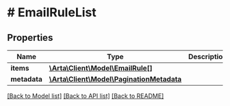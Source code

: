 # # EmailRuleList

## Properties

Name | Type | Description | Notes
------------ | ------------- | ------------- | -------------
**items** | [**\Arta\Client\Model\EmailRule[]**](EmailRule.md) |  | [optional]
**metadata** | [**\Arta\Client\Model\PaginationMetadata**](PaginationMetadata.md) |  | [optional]

[[Back to Model list]](../../README.md#models) [[Back to API list]](../../README.md#endpoints) [[Back to README]](../../README.md)
